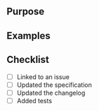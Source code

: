 ## Purpose

## Examples

## Checklist
- [ ] Linked to an issue
- [ ] Updated the specification
- [ ] Updated the changelog
- [ ] Added tests